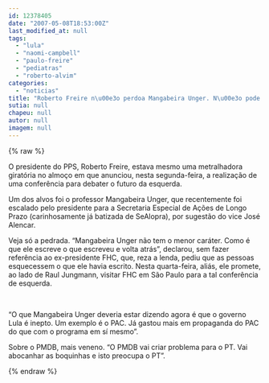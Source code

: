```yaml
---
id: 12378405
date: "2007-05-08T18:53:00Z"
last_modified_at: null
tags:
  - "lula"
  - "naomi-campbell"
  - "paulo-freire"
  - "pediatras"
  - "roberto-alvim"
categories:
  - "noticias"
title: "Roberto Freire n\u00e3o perdoa Mangabeira Unger. N\u00e3o pode chamar Lula de corrupto e voltar atr\u00e1s"
sutia: null
chapeu: null
autor: null
imagem: null
---
```

{% raw %}
<p><p><font face=\"&quot;Verdana&quot;\">O presidente do PPS, Roberto Freire, estava mesmo uma metralhadora girat&oacute;ria no almo&ccedil;o em que anunciou, nesta segunda-feira, a realiza&ccedil;&atilde;o de uma confer&ecirc;ncia para debater o futuro da esquerda.</font></p></p>
<p><p><font face=\"&quot;Verdana&quot;\">Um dos alvos foi o professor Mangabeira Unger, que recentemente foi escalado pelo presidente para a Secretaria Especial de A&ccedil;&otilde;es de Longo Prazo (carinhosamente j&aacute; batizada de SeAlopra), por sugest&atilde;o do vice Jos&eacute; Alencar.</font></p></p>
<p><p><font face=\"&quot;Verdana&quot;\">Veja s&oacute; a pedrada. &ldquo;Mangabeira Unger n&atilde;o tem o menor car&aacute;ter. Como &eacute; que ele escreve o que escreveu e volta atr&aacute;s&rdquo;, declarou, sem fazer refer&ecirc;ncia ao ex-presidente FHC, que, reza a lenda, pediu que as pessoas esquecessem o que ele havia escrito. Nesta quarta-feira, ali&aacute;s, ele promete, ao lado de Raul Jungmann, visitar FHC em S&atilde;o Paulo para a tal confer&ecirc;ncia de esquerda.</font></p></p>
<p><p><br /></p>
<p><font face=\"&quot;Verdana&quot;\">&ldquo;O que Mangabeira Unger deveria estar dizendo agora &eacute; que o governo Lula &eacute; inepto. Um exemplo &eacute; o PAC. J&aacute; gastou mais em propaganda do PAC do que com o programa em s&iacute; mesmo&rdquo;.</font></p></p>
<p><p><font face=\"&quot;Verdana&quot;\">Sobre o PMDB, mais veneno. &ldquo;O PMDB vai criar problema para o PT. Vai abocanhar as boquinhas e isto preocupa o PT&rdquo;.</font></p> </p>
{% endraw %}